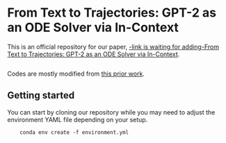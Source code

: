 # From Text to Trajectories: GPT-2 as an ODE Solver via In-Context
This is an official repository for our paper, [-link is waiting for adding-From Text to Trajectories: GPT-2 as an ODE Solver via In-Context](https://github.com/Zephyr-ziyang/GPT2_as_ODE_Solver/edit/main/).
```bibtex
```
Codes are mostly modified from [this prior work](https://github.com/DeqingFu/transformers-icl-second-order/).

## Getting started
You can start by cloning our repository while you may need to adjust the environment YAML file depending on your setup.

```
    conda env create -f environment.yml
```
